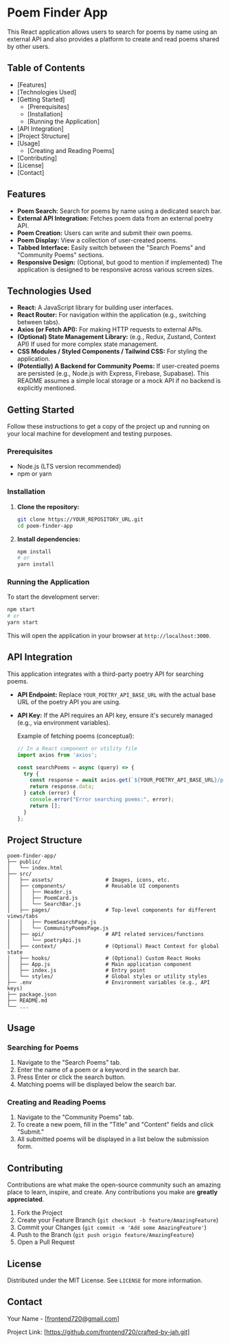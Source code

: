 # Poem Finder App

This React application allows users to search for poems by name using an external API and also provides a platform to create and read poems shared by other users.

## Table of Contents

  * [Features]
  * [Technologies Used]
  * [Getting Started]
      * [Prerequisites]
      * [Installation]
      * [Running the Application]
  * [API Integration]
  * [Project Structure]
  * [Usage]
      * [Creating and Reading Poems]
  * [Contributing]
  * [License]
  * [Contact]

## Features

  * **Poem Search:** Search for poems by name using a dedicated search bar.
  * **External API Integration:** Fetches poem data from an external poetry API.
  * **Poem Creation:** Users can write and submit their own poems.
  * **Poem Display:** View a collection of user-created poems.
  * **Tabbed Interface:** Easily switch between the "Search Poems" and "Community Poems" sections.
  * **Responsive Design:** (Optional, but good to mention if implemented) The application is designed to be responsive across various screen sizes.

## Technologies Used

  * **React:** A JavaScript library for building user interfaces.
  * **React Router:** For navigation within the application (e.g., switching between tabs).
  * **Axios (or Fetch API):** For making HTTP requests to external APIs.
  * **(Optional) State Management Library:** (e.g., Redux, Zustand, Context API) If used for more complex state management.
  * **CSS Modules / Styled Components / Tailwind CSS:** For styling the application.
  * **(Potentially) A Backend for Community Poems:** If user-created poems are persisted (e.g., Node.js with Express, Firebase, Supabase). This README assumes a simple local storage or a mock API if no backend is explicitly mentioned.

## Getting Started

Follow these instructions to get a copy of the project up and running on your local machine for development and testing purposes.

### Prerequisites

  * Node.js (LTS version recommended)
  * npm or yarn

### Installation

1.  **Clone the repository:**

    ```bash
    git clone https://YOUR_REPOSITORY_URL.git
    cd poem-finder-app
    ```

2.  **Install dependencies:**

    ```bash
    npm install
    # or
    yarn install
    ```

### Running the Application

To start the development server:

```bash
npm start
# or
yarn start
```

This will open the application in your browser at `http://localhost:3000`.

## API Integration

This application integrates with a third-party poetry API for searching poems.

  * **API Endpoint:** Replace `YOUR_POETRY_API_BASE_URL` with the actual base URL of the poetry API you are using.

  * **API Key:** If the API requires an API key, ensure it's securely managed (e.g., via environment variables).

    Example of fetching poems (conceptual):

    ```javascript
    // In a React component or utility file
    import axios from 'axios';

    const searchPoems = async (query) => {
      try {
        const response = await axios.get(`${YOUR_POETRY_API_BASE_URL}/poems/search?name=${query}`);
        return response.data;
      } catch (error) {
        console.error("Error searching poems:", error);
        return [];
      }
    };
    ```

## Project Structure

```
poem-finder-app/
├── public/
│   └── index.html
├── src/
│   ├── assets/                 # Images, icons, etc.
│   ├── components/             # Reusable UI components
│   │   ├── Header.js
│   │   ├── PoemCard.js
│   │   └── SearchBar.js
│   ├── pages/                  # Top-level components for different views/tabs
│   │   ├── PoemSearchPage.js
│   │   └── CommunityPoemsPage.js
│   ├── api/                    # API related services/functions
│   │   └── poetryApi.js
│   ├── context/                # (Optional) React Context for global state
│   ├── hooks/                  # (Optional) Custom React Hooks
│   ├── App.js                  # Main application component
│   ├── index.js                # Entry point
│   └── styles/                 # Global styles or utility styles
├── .env                        # Environment variables (e.g., API keys)
├── package.json
├── README.md
└── ...
```

## Usage

### Searching for Poems

1.  Navigate to the "Search Poems" tab.
2.  Enter the name of a poem or a keyword in the search bar.
3.  Press Enter or click the search button.
4.  Matching poems will be displayed below the search bar.

### Creating and Reading Poems

1.  Navigate to the "Community Poems" tab.
2.  To create a new poem, fill in the "Title" and "Content" fields and click "Submit."
3.  All submitted poems will be displayed in a list below the submission form.

## Contributing

Contributions are what make the open-source community such an amazing place to learn, inspire, and create. Any contributions you make are **greatly appreciated**.

1.  Fork the Project
2.  Create your Feature Branch (`git checkout -b feature/AmazingFeature`)
3.  Commit your Changes (`git commit -m 'Add some AmazingFeature'`)
4.  Push to the Branch (`git push origin feature/AmazingFeature`)
5.  Open a Pull Request

## License

Distributed under the MIT License. See `LICENSE` for more information.

## Contact

Your Name - [frontend720@gmail.com]

Project Link: [https://github.com/frontend720/crafted-by-jah.git]
